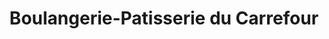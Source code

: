 ---
title: "Boulangerie-Patisserie du Carrefour"
url: /bamako/boulangerie-patisserie-du-carrefour/
shop: Bäckerei
---